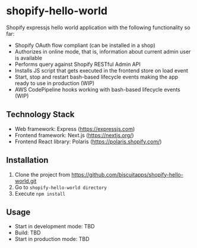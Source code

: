 # shopify-hello-world
Shopify expressjs hello world application with the following functionality so far:
* Shopify OAuth flow compliant (can be installed in a shop)
* Authorizes in online mode, that is, information about current admin user is available
* Performs query against Shopify RESTful Admin API
* Installs JS script that gets executed in the frontend store on load event
* Start, stop and restart bash-based lifecycle events making the app ready to use in production (WIP)
* AWS CodePipeline hooks working with bash-based lifecycle events (WIP)

## Technology Stack
* Web framework: Express (https://expressjs.com)
* Frontend framework: Next.js (https://nextjs.org/)
* Frontend React library: Polaris (https://polaris.shopify.com/)

## Installation
1. Clone the project from https://github.com/biscuitapps/shopify-hello-world.git
2. Go to ```shopify-hello-world directory```
3. Execute ```npm install```

## Usage
* Start in development mode: TBD
* Build: TBD
* Start in production mode: TBD

